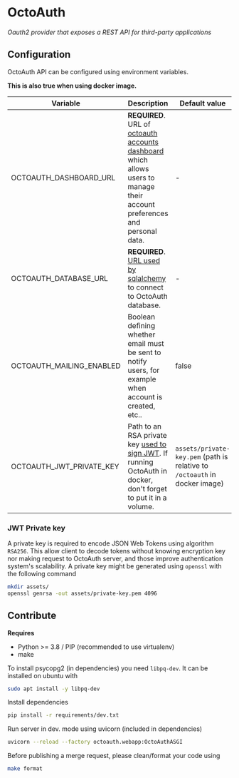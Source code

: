 # OctoAuth

*Oauth2 provider that exposes a REST API for third-party applications*

## Configuration

OctoAuth API can be configured using environment variables. 

**This is also true when using docker image.**

|Variable|Description|Default value|
|-|-|-|
|OCTOAUTH_DASHBOARD_URL|**REQUIRED**. URL of [octoauth accounts dashboard](https://github.com/sylvanld/octoauth-dashboard) which allows users to manage their account preferences and personal data.|-|
|OCTOAUTH_DATABASE_URL|**REQUIRED**. [URL used by sqlalchemy](https://docs.sqlalchemy.org/en/20/core/engines.html#database-urls) to connect to OctoAuth database.|-|
|OCTOAUTH_MAILING_ENABLED|Boolean defining whether email must be sent to notify users, for example when account is created, etc..|false|
|OCTOAUTH_JWT_PRIVATE_KEY|Path to an RSA private key [used to sign JWT](#jwt-private-key). If running OctoAuth in docker, don't forget to put it in a volume.|`assets/private-key.pem` (path is relative to `/octoauth` in docker image)|

### JWT Private key

A private key is required to encode JSON Web Tokens using algorithm `RSA256`. This allow client to decode tokens without knowing encryption key nor making request to OctoAuth server, and those improve authentication system's scalability. A private key might be generated using `openssl` with the following command

```bash
mkdir assets/
openssl genrsa -out assets/private-key.pem 4096
```

## Contribute

**Requires**
- Python >= 3.8 / PIP (recommended to use virtualenv)
- make

To install psycopg2 (in dependencies) you need `libpq-dev`. It can be installed on ubuntu with

```bash
sudo apt install -y libpq-dev
```

Install dependencies

```bash
pip install -r requirements/dev.txt
```

Run server in dev. mode using uvicorn (included in dependencies)

```bash
uvicorn --reload --factory octoauth.webapp:OctoAuthASGI
```

Before publishing a merge request, please clean/format your code using

```bash
make format
```
